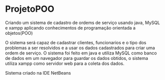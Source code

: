 # ProjetoPOO
Criando um sistema de cadastro de ordems de serviço usando java, MySQL e xampp aplicando conhecimentos de programação orientada a objetos(POO)

O sistema será capaz de cadastrar clientes, funcionarios e o tipo dos problemas a ser resolvidos e a usar os dados cadastrados para criar uma ordem de serviço.
O sistema foi feito em java e utiliza MySQL como banco de dados em um navegador para guardar os dados obtidos, o sistema utiliza xampp como servidor web para a coleta dos dados.

Sistema criado na IDE NetBeans
